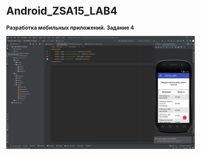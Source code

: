 # Android_ZSA15_LAB4
**Разработка мобильных приложений.**
**Задание 4**

![Screenshot](screenshot.jpg)
